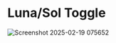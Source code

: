 # Luna/Sol Toggle
![Screenshot 2025-02-19 075652](https://github.com/user-attachments/assets/a3cae0eb-a733-48c5-bdd2-0b8ce00efacc)
